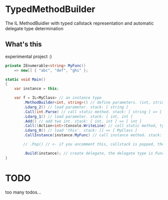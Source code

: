 # TypedMethodBuilder

The IL MethodBuidler with typed callstack representation and automatic delegate type determination


## What's this

experimental project :)

```csharp
private IEnumerable<string> MyFunc()
    => new[] { "abc", "def", "ghi" };

static void Main()
{
    var instance = this;

    var f = IL<MyClass> // an instance type
        .MethodBuilder<int, string>() // define parameters. (int, string) => { ? }
        .Ldarg_2() // load parameter. stack: [ string ]
        .Call(int.Parse) // call static method. stack: [ string ] => [ int ]
        .Ldarg_1() // load parameter. stack: [ int, int ]
        .Add() // add two int. stack: [ int, int ] => [ int ]
        .Call((Action<int>)Console.WriteLine) // call static method, type annotation with cast expression. stack: [ int ] => []
        .Ldarg_0() // load 'this'. stack: [] => [ MyClass ]
        .CallInstance(instance.MyFunc) // call instance method. stack: [ MyClass ] => [ IEnumerable<string> ]

        // .Pop() // <- if you uncomment this, callstack is popped, the Build() result type is Action<int, string> !

        .Build(instance); // create delegate, the delegate type is Func<int, string, IEnumerable<string>>
}
```

# TODO
too many todos...
